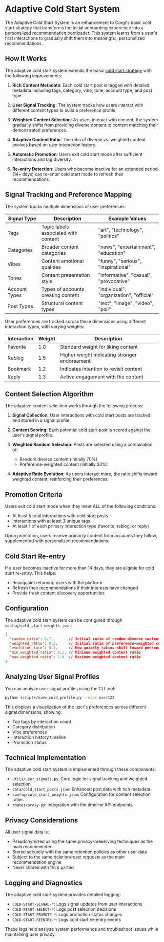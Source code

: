 # Adaptive Cold Start System

The Adaptive Cold Start System is an enhancement to Corgi's basic cold start strategy that transforms the initial onboarding experience into a personalized recommendation bootloader. This system learns from a user's first interactions to gradually shift them into meaningful, personalized recommendations.

## How It Works

The adaptive cold start system extends the basic [cold start strategy](cold_start_strategy.md) with the following improvements:

1. **Rich Content Metadata**: Each cold start post is tagged with detailed metadata including tags, category, vibe, tone, account type, and post type.

2. **User Signal Tracking**: The system tracks how users interact with different content types to build a preference profile.

3. **Weighted Content Selection**: As users interact with content, the system gradually shifts from providing diverse content to content matching their demonstrated preferences.

4. **Adaptive Content Ratio**: The ratio of diverse vs. weighted content evolves based on user interaction history.

5. **Automatic Promotion**: Users exit cold start mode after sufficient interactions and tag diversity.

6. **Re-entry Detection**: Users who become inactive for an extended period (14+ days) can re-enter cold start mode to refresh their recommendations.

## Signal Tracking and Preference Mapping

The system tracks multiple dimensions of user preferences:

| Signal Type | Description | Example Values |
|-------------|-------------|----------------|
| Tags | Topic labels associated with content | "art", "technology", "politics" |
| Categories | Broader content categories | "news", "entertainment", "education" |
| Vibes | Content emotional qualities | "funny", "serious", "inspirational" |
| Tones | Content presentation style | "informative", "casual", "provocative" |
| Account Types | Types of accounts creating content | "individual", "organization", "official" |
| Post Types | Structural content types | "text", "image", "video", "poll" |

User preferences are tracked across these dimensions using different interaction types, with varying weights:

| Interaction | Weight | Description |
|-------------|--------|-------------|
| Favorite | 1.0 | Standard weight for liking content |
| Reblog | 1.5 | Higher weight indicating stronger endorsement |
| Bookmark | 1.2 | Indicates intention to revisit content |
| Reply | 1.3 | Active engagement with the content |

## Content Selection Algorithm

The adaptive content selection works through the following process:

1. **Signal Collection**: User interactions with cold start posts are tracked and stored in a signal profile.

2. **Content Scoring**: Each potential cold start post is scored against the user's signal profile.

3. **Weighted Random Selection**: Posts are selected using a combination of:
   - Random diverse content (initially 70%)
   - Preference-weighted content (initially 30%)

4. **Adaptive Ratio Evolution**: As users interact more, the ratio shifts toward weighted content, reinforcing their preferences.

## Promotion Criteria

Users exit cold start mode when they meet ALL of the following conditions:

- At least 5 total interactions with cold start posts
- Interactions with at least 3 unique tags
- At least 1 of each primary interaction type (favorite, reblog, or reply)

Upon promotion, users receive primarily content from accounts they follow, supplemented with personalized recommendations.

## Cold Start Re-entry

If a user becomes inactive for more than 14 days, they are eligible for cold start re-entry. This helps:

- Reacquaint returning users with the platform
- Refresh their recommendations if their interests have changed
- Provide fresh content discovery opportunities

## Configuration

The adaptive cold start system can be configured through `config/cold_start_weights.json`:

```json
{
  "random_ratio": 0.7,       // Initial ratio of random diverse content
  "weighted_ratio": 0.3,     // Initial ratio of preference-weighted content
  "evolution_rate": 0.1,     // How quickly ratios shift toward personalization
  "min_weighted_ratio": 0.3, // Minimum weighted content ratio
  "max_weighted_ratio": 1.0  // Maximum weighted content ratio
}
```

## Analyzing User Signal Profiles

You can analyze user signal profiles using the CLI tool:

```bash
python scripts/view_cold_profile.py --user user123
```

This displays a visualization of the user's preferences across different signal dimensions, showing:

- Top tags by interaction count
- Category distribution
- Vibe preferences
- Interaction history timeline
- Promotion status

## Technical Implementation

The adaptive cold start system is implemented through these components:

- `utils/user_signals.py`: Core logic for signal tracking and weighted selection
- `data/cold_start_posts.json`: Enhanced post data with rich metadata
- `config/cold_start_weights.json`: Configuration for content selection ratios
- `routes/proxy.py`: Integration with the timeline API endpoints

## Privacy Considerations

All user signal data is:

- Pseudonymized using the same privacy-preserving techniques as the main recommender
- Stored securely with the same retention policies as other user data
- Subject to the same deletion/reset requests as the main recommendation engine
- Never shared with third parties

## Logging and Diagnostics

The adaptive cold start system provides detailed logging:

- `COLD-START-SIGNAL-*`: Logs signal updates from user interactions
- `COLD-START-SELECT-*`: Logs post selection decisions
- `COLD-START-PROMOTE-*`: Logs promotion status changes
- `COLD-START-REENTRY-*`: Logs cold start re-entry events

These logs help analyze system performance and troubleshoot issues while maintaining user privacy.